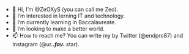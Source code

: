 - 👋 Hi, I’m @ZeOXyS (you can call me Zeo).
- 👀 I’m interested in lerning IT and technology.
- 🌱 I’m currently learning in Baccalaureate.
- 💞️ I’m looking to make a better world.
- 📫 How to reach me? You can write my by Twitter (@endpro87) and Instagram (@ur.___.fav.___.star).

<!---
Endpro87/Endpro87 is a ✨ special ✨ repository because its `README.md` (this file) appears on your GitHub profile.
You can click the Preview link to take a look at your changes.
--->
